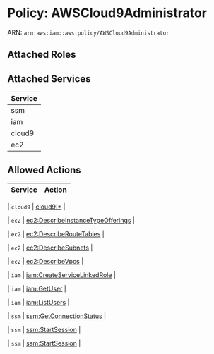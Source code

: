 # Policy: AWSCloud9Administrator

ARN: `arn:aws:iam::aws:policy/AWSCloud9Administrator`

## Attached Roles

## Attached Services

| Service |
|---------|
| ssm |
| iam |
| cloud9 |
| ec2 |

## Allowed Actions

| Service | Action |
|:-------:|--------|

| `cloud9` | [cloud9:*](../actions.md#cloud9:all) |

| `ec2` | [ec2:DescribeInstanceTypeOfferings](../actions.md#ec2:describeinstancetypeofferings) |

| `ec2` | [ec2:DescribeRouteTables](../actions.md#ec2:describeroutetables) |

| `ec2` | [ec2:DescribeSubnets](../actions.md#ec2:describesubnets) |

| `ec2` | [ec2:DescribeVpcs](../actions.md#ec2:describevpcs) |

| `iam` | [iam:CreateServiceLinkedRole](../actions.md#iam:createservicelinkedrole) |

| `iam` | [iam:GetUser](../actions.md#iam:getuser) |

| `iam` | [iam:ListUsers](../actions.md#iam:listusers) |

| `ssm` | [ssm:GetConnectionStatus](../actions.md#ssm:getconnectionstatus) |

| `ssm` | [ssm:StartSession](../actions.md#ssm:startsession) |

| `ssm` | [ssm:StartSession](../actions.md#ssm:startsession) |
